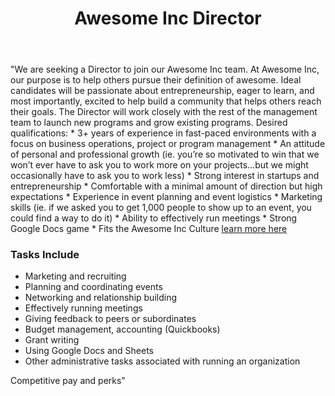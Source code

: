 ---
title: Awesome Inc Director
email: careers@awesomeinc.org
team: Awesome Inc
manager: Brian
time-commitment: full-time
active: true
apply_url: https://docs.google.com/forms/d/e/1FAIpQLSeo_C5kwAFAwtxY64qT03egpsnVrwjGc-5UNezZ4HLwQj5SGA/viewform?usp=sf_link
body: >
  "We are seeking a Director to join our Awesome Inc team. At Awesome Inc, our purpose is to help others pursue their definition of awesome. Ideal candidates will be passionate about entrepreneurship, eager to learn, and most importantly, excited to help build a community that helps others reach their goals. The Director will work closely with the rest of the management team to launch new programs and grow existing programs. Desired qualifications:
  * 3+ years of experience in fast-paced environments with a focus on business operations, project or program management
  * An attitude of personal and professional growth (ie. you’re so motivated to win that we won’t ever have to ask you to work more on your projects...but we might occasionally have to ask you to work less)
  * Strong interest in startups and entrepreneurship
  * Comfortable with a minimal amount of direction but high expectations
  * Experience in event planning and event logistics
  * Marketing skills (ie. if we asked you to get 1,000 people to show up to an event, you could find a way to do it)
  * Ability to effectively run meetings
  * Strong Google Docs game
  * Fits the Awesome Inc Culture [learn more here](https://www.awesomeinc.org/culture-book-3.1.pdf)

  ### Tasks Include
    * Marketing and recruiting
    * Planning and coordinating events
    * Networking and relationship building
    * Effectively running meetings
    * Giving feedback to peers or subordinates
    * Budget management, accounting (Quickbooks)
    * Grant writing
    * Using Google Docs and Sheets
    * Other administrative tasks associated with running an organization

  Competitive pay and perks"
---